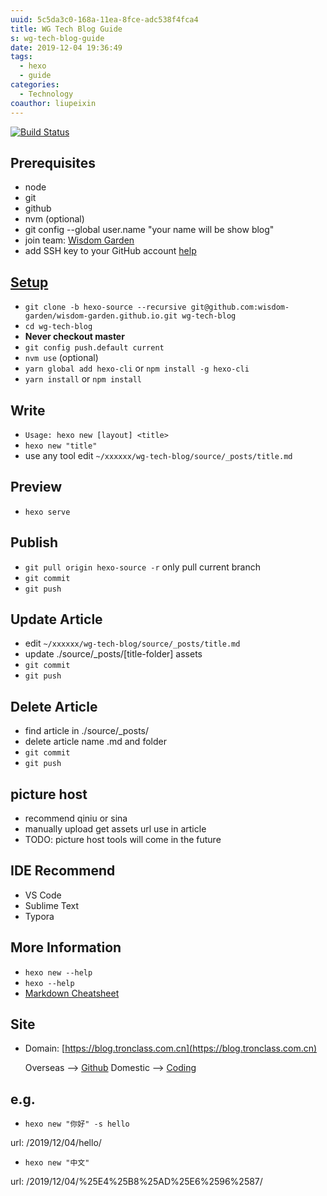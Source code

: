 ```yaml
---
uuid: 5c5da3c0-168a-11ea-8fce-adc538f4fca4
title: WG Tech Blog Guide
s: wg-tech-blog-guide
date: 2019-12-04 19:36:49
tags:
  - hexo
  - guide
categories:
  - Technology
coauthor: liupeixin
---
```

[![Build Status](https://github.com/wisdom-garden/wisdom-garden.github.io/workflows/build/badge.svg)](https://github.com/wisdom-garden/wisdom-garden.github.io/workflows/build/badge.svg)


## Prerequisites
* node
* git
* github
* nvm (optional)
* git config --global user.name "your name will be show blog"
* join team: [Wisdom Garden](https://github.com/wisdom-garden)
* add SSH key to your GitHub account [help](https://help.github.com/en/github/authenticating-to-github/connecting-to-github-with-ssh)


## <a id="user-content-setup" href="#setup">Setup</a>
- `git clone -b hexo-source --recursive git@github.com:wisdom-garden/wisdom-garden.github.io.git wg-tech-blog`
- `cd wg-tech-blog`
- **Never checkout master**
- `git config push.default current`
- `nvm use` (optional)
- `yarn global add hexo-cli` or `npm install -g hexo-cli`
- `yarn install` or `npm install`
<!-- more -->

## Write
- `Usage: hexo new [layout] <title>`
- `hexo new "title"`
- use any tool edit `~/xxxxxx/wg-tech-blog/source/_posts/title.md`

## Preview
- `hexo serve`

## Publish
- `git pull origin hexo-source -r` only pull current branch
- `git commit`
- `git push`

## Update Article
- edit `~/xxxxxx/wg-tech-blog/source/_posts/title.md`
- update ./source/_posts/\[title-folder\] assets
- `git commit`
- `git push`

## Delete Article
- find article in ./source/_posts/
- delete article name .md and folder
- `git commit`
- `git push`

## picture host
- recommend qiniu or sina
- manually upload get assets url use in article
- TODO: picture host tools will come in the future

## IDE Recommend
- VS Code
- Sublime Text
- Typora

## More Information
- `hexo new --help`
- `hexo --help`
- [Markdown Cheatsheet](https://github.com/adam-p/markdown-here/wiki/Markdown-Cheatsheet)

## Site
- Domain: [https://blog.tronclass.com.cn](https://blog.tronclass.com.cn)

  Overseas --> [Github](https://wisdom-garden.github.io/)
  Domestic --> [Coding](http://lwkd88.coding-pages.com/)


## e.g.
- `hexo new "你好" -s hello`

url:  /2019/12/04/hello/

- `hexo new "中文"`

url: /2019/12/04/%25E4%25B8%25AD%25E6%2596%2587/
